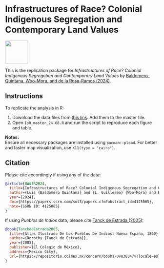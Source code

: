 # Infrastructures of Race? Colonial Indigenous Segregation and Contemporary Land Values

<img src="https://github.com/woomora/Infrastructures_of_Race/blob/main/plots/nonparam_reg.png" width="75" height="75">

This is the replication package for *Infrastructures of Race? Colonial Indigenous Segregation and Contemporary Land Values* by [Baldomero-Quintana, Woo-Mora, and de la Rosa-Ramos (2024)](https://papers.ssrn.com/sol3/papers.cfm?abstract_id=4125065).

## Instructions

To replicate the analysis in R:

1. Download the data files from [this link](https://www.dropbox.com/scl/fo/if8z28io6dtr6uz4ce3a6/AGTQNamHK1vuLIw_JcEs6Vo?rlkey=h1h3jj426dx83l828ci85a41s&dl=0). Add them to the master file. 
2. Open `IoR_master_24.08.R` and run the script to reproduce each figure and table.

**Notes:**  
Ensure all necessary packages are installed using `pacman::pload`. For better and faster map visualization, use `X11(type = "cairo")`.

## Citation

Please cite accordingly if using any of the data:

```bibtex
@article{BWdlR2024,
  title={Infrastructures of Race? Colonial Indigenous Segregation and Contemporary Land Values},
  author={Luis {Baldomero Quintana} and {L. Guillermo} {Woo-Mora} and Enrique {de la Rosa-Ramos}},
  year={2024},
  doi={https://papers.ssrn.com/sol3/papers.cfm?abstract_id=4125065},
  note={SSRN ID: 4125065}
}
```

If using *Pueblos de Indios* data, please cite [Tanck de Estrada (2005)](https://repositorio.colmex.mx/concern/books/0v838347v?locale=es):

```bibtex
@book{TanckdeEstrada2005,
  title={Atlas Ilustrado De Los Pueblos De Indios: Nueva España, 1800},
  author={Dorothy {Tanck de Estrada}},
  year={2005},
  publisher={El Colegio de México},
  address={Mexico City},
  url={https://repositorio.colmex.mx/concern/books/0v838347v?locale=es}
}
```
